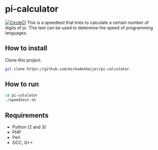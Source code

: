 # pi-calculator
[![CircleCI](https://circleci.com/gh/michadenheijer/pi-calculator/tree/master.svg?style=svg&circle-token=8608477d025f020e4b6f014168c391d620b63239)](https://circleci.com/gh/michadenheijer/pi-calculator/tree/master)
This is a speedtest that tries to calculate a certain number of digits of pi. This test can be used to determine the speed of programming languages. 

## How to install

Clone this project.
```bash
git clone https://github.com/michadenheijer/pi-calculator
```

## How to run

```bash
cd pi-calulator
./speedtest.sh
```

## Requirements
- Python (2 and 3)
- PHP
- Perl
- GCC, G++
